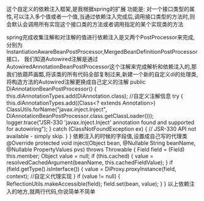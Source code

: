  这个自定义的依赖注入框架,是我根据spring的扩展
  功能是: 对一个接口类型的属性,可以注入多个值或者一个值,当通过依赖注入完成后,调用接口类型的方法时,则会默认会调用所有实现这个接口类的方法或者调用指定的某个实现类的方法
  
spring完成收集注解和对注解的值进行依赖注入是又两个PostProcessor来完成,分别为InstantiationAwareBeanPostProcessor,MergedBeanDefinitionPostProcessor接口，
我们知道Autowired注解是通过AutowiredAnnotationBeanPostProcessor这个注解来完成解析和依赖注入的,那我们依葫芦画瓢,将该类的所有代码全部复制过来,新建一个新的自定义di的处理类,
将构造方法的Autowired注解更换成自己定义的注解
   public DiAnnotationBeanPostProcessor() {
        this.diAnnotationTypes.add(DiAnnotation.class); //自定义注解信息
        try {
        this.diAnnotationTypes.add((Class<? extends Annotation>)
        ClassUtils.forName("javax.inject.Inject", DiAnnotationBeanPostProcessor.class.getClassLoader()));
        logger.trace("JSR-330 'javax.inject.Inject' annotation found and supported for autowiring");
        } catch (ClassNotFoundException ex) {
        // JSR-330 API not available - simply skip.
        }
    }
    依赖注入的时候的字段值,设置成自己写的代理类
   @Override
    protected void inject(Object bean, @Nullable String beanName, @Nullable PropertyValues pvs) throws Throwable {
        Field field = (Field) this.member;
        Object value = null;
        if (this.cached) {
            value = resolvedCachedArgument(beanName, this.cachedFieldValue);
        }
        if (field.getType().isInterface()) {
            value = DiProxy.proxyInstance(field, context); //自定义代理实现
        }
        if (value != null) {
            ReflectionUtils.makeAccessible(field);
            field.set(bean, value);
        }
    }
   以上依赖注入的地方,就两行代码,你说简单不简单


